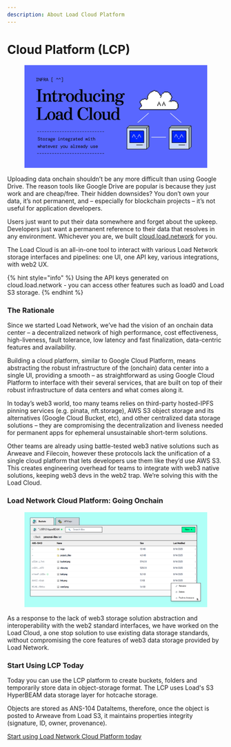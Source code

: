 ```yaml
---
description: About Load Cloud Platform
---
```


# Cloud Platform (LCP)

<figure><img src="../.gitbook/assets/image (31).png" alt=""><figcaption></figcaption></figure>

Uploading data onchain shouldn’t be any more difficult than using Google Drive. The reason tools like Google Drive are popular is because they just work and are cheap/free. Their hidden downsides? You don’t own your data, it’s not permanent, and – especially for blockchain projects – it’s not useful for application developers.

Users just want to put their data somewhere and forget about the upkeep. Developers just want a permanent reference to their data that resolves in any environment. Whichever you are, we built [cloud.load.network](http://cloud.load.network/) for you.

The Load Cloud is an all-in-one tool to interact with various Load Network storage interfaces and pipelines: one UI, one API key, various integrations, with web2 UX.

{% hint style="info" %}
Using the API keys generated on cloud.load.network - you can access other features such as load0 and Load S3 storage.
{% endhint %}

### The Rationale

Since we started Load Network, we’ve had the vision of an onchain data center – a decentralized network of high performance, cost effectiveness, high-liveness, fault tolerance, low latency and fast finalization, data-centric features and availability.

Building a cloud platform, similar to Google Cloud Platform, means abstracting the robust infrastructure of the (onchain) data center into a single UI, providing a smooth – as straightforward as using Google Cloud Platform to interface with their several services, that are built on top of their robust infrastructure of data centers and what comes along it.

In today’s web3 world, too many teams relies on third-party hosted-IPFS pinning services (e.g. pinata, nft.storage), AWS S3 object storage and its alternatives (Google Cloud Bucket, etc), and other centralized data storage solutions – they are compromising the decentralization and liveness needed for permanent apps for ephemeral unsustainable short-term solutions.

Other teams are already using battle-tested web3 native solutions such as Arweave and Filecoin, however these protocols lack the unification of a single cloud platform that lets developers use them like they’d use AWS S3. This creates engineering overhead for teams to integrate with web3 native solutions, keeping web3 devs in the web2 trap. We’re solving this with the Load Cloud.

### Load Network Cloud Platform: Going Onchain

<figure><img src="../.gitbook/assets/image (1) (1).png" alt=""><figcaption></figcaption></figure>

As a response to the lack of web3 storage solution abstraction and interoperability with the web2 standard interfaces, we have worked on the Load Cloud, a one stop solution to use existing data storage standards, without compromising the core features of web3 data storage provided by Load Network.

### Start Using LCP Today

Today you can use the LCP platform to create buckets, folders and temporarily store data in object-storage format. The LCP uses Load's S3 HyperBEAM data storage layer for hotcache storage.

Objects are stored as ANS-104 DataItems, therefore, once the object is posted to Arweave from Load S3, it maintains properties integrity (signature, ID, owner, provenance).

[Start using Load Network Cloud Platform today](https://cloud.load.network)
